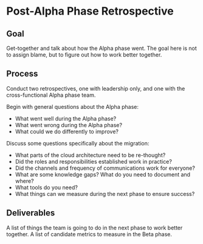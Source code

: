 # Post-Alpha Phase Retrospective

## Goal

Get-together and talk about how the Alpha phase went. The goal here is not to assign blame, but to figure out how to work better together.

## Process

Conduct two retrospectives, one with leadership only, and one with the cross-functional Alpha phase team.

Begin with general questions about the Alpha phase:

* What went well during the Alpha phase?
* What went wrong during the Alpha phase?
* What could we do differently to improve?

Discuss some questions specifically about the migration:

* What parts of the cloud architecture need to be re-thought?
* Did the roles and responsibilities established work in practice?
* Did the channels and frequency of communications work for everyone?
* What are some knowledge gaps? What do you need to document and where?
* What tools do you need?
* What things can we measure during the next phase to ensure success?

## Deliverables

A list of things the team is going to do in the next phase to work better together. A list of candidate metrics to measure in the Beta phase.
